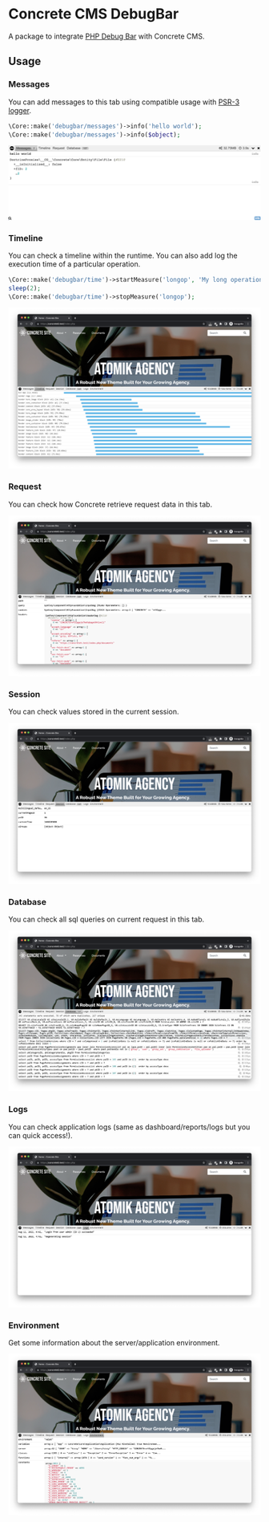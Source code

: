 # Concrete CMS DebugBar

A package to integrate [PHP Debug Bar](http://phpdebugbar.com/) with Concrete CMS.

## Usage

### Messages

You can add messages to this tab using compatible usage with [PSR-3 logger](https://github.com/php-fig/fig-standards/blob/master/accepted/PSR-3-logger-interface.md).

```php
\Core::make('debugbar/messages')->info('hello world');
\Core::make('debugbar/messages')->info($object);
```

![Messages Tab](./screenshots/messages.png)

### Timeline

You can check a timeline within the runtime.
You can also add log the execution time of a particular operation.

```php
\Core::make('debugbar/time')->startMeasure('longop', 'My long operation');
sleep(2);
\Core::make('debugbar/time')->stopMeasure('longop');
```

![Timeline Tab](./screenshots/timeline.png)

### Request

You can check how Concrete retrieve request data in this tab.

![Request Tab](./screenshots/request.png)

### Session

You can check values stored in the current session.

![Session Tab](./screenshots/session.png)

### Database

You can check all sql queries on current request in this tab.

![Database Tab](./screenshots/database.png)

### Logs

You can check application logs (same as dashboard/reports/logs but you can quick access!).

![Logs Tab](./screenshots/logs.png)


### Environment

Get some information about the server/application environment.

![Environment Tab](./screenshots/environment.png)

